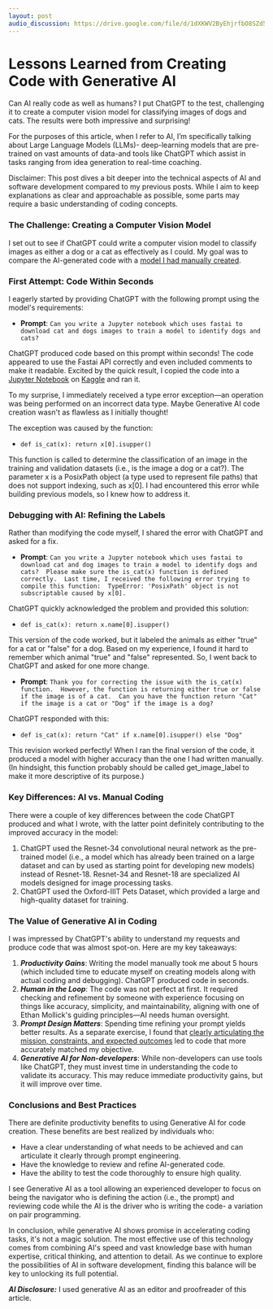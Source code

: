 ```yaml
---
layout: post
audio_discussion: https://drive.google.com/file/d/1dXKWV2ByEhjrfbO8SZd58W44u6OidOwC
---
```

# Lessons Learned from Creating Code with Generative AI
Can AI really code as well as humans? I put ChatGPT to the test, challenging it to create a computer vision model for classifying images of dogs and cats. The results were both impressive and surprising!

For the purposes of this article, when I refer to AI, I’m specifically talking about Large Language Models (LLMs)- deep-learning models that are pre-trained on vast amounts of data-and tools like ChatGPT which assist in tasks ranging from idea generation to real-time coaching.

Disclaimer: This post dives a bit deeper into the technical aspects of AI and software development compared to my previous posts. While I aim to keep explanations as clear and approachable as possible, some parts may require a basic understanding of coding concepts.

### The Challenge: Creating a Computer Vision Model
I set out to see if ChatGPT could write a computer vision model to classify images as either a dog or a cat as effectively as I could. My goal was to compare the AI-generated code with a [model I had manually created](https://github.com/dphummel/AI/blob/main/computer-vision-is-it-a-dog.ipynb).

### First Attempt:  Code Within Seconds
I eagerly started by providing ChatGPT with the following prompt using the model's requirements:

- **Prompt**: `Can you write a Jupyter notebook which uses fastai to download cat and dogs images to train a model to identify dogs and cats?`

ChatGPT produced code based on this prompt within seconds! The code appeared to use the Fastai API correctly and even included comments to make it readable. Excited by the quick result, I copied the code into a [Jupyter Notebook](https://github.com/dphummel/AI/blob/main/computer-vision-is-it-a-dog-chatgpt.ipynb) on [Kaggle](https://kaggle.com) and ran it.

To my surprise, I immediately received a type error exception—an operation was being performed on an incorrect data type. Maybe Generative AI code creation wasn't as flawless as I initially thought!

The exception was caused by the function:
- `def is_cat(x): return x[0].isupper()`

This function is called to determine the classification of an image in the training and validation datasets (i.e., is the image a dog or a cat?). The parameter x is a PosixPath object (a type used to represent file paths) that does not support indexing, such as x[0]. I had encountered this error while building previous models, so I knew how to address it.

### Debugging with AI: Refining the Labels

Rather than modifying the code myself, I shared the error with ChatGPT and asked for a fix. 

- **Prompt**: `Can you write a Jupyter notebook which uses fastai to download cat and dog images to train a model to identify dogs and cats?  Please make sure the is_cat(x) function is defined correctly.  Last time, I received the following error trying to compile this function:  TypeError: 'PosixPath' object is not subscriptable caused by x[0].`

ChatGPT quickly acknowledged the problem and provided this solution:
- `def is_cat(x): return x.name[0].isupper()`

This version of the code worked, but it labeled the animals as either "true" for a cat or "false" for a dog. Based on my experience, I found it hard to remember which animal "true" and "false" represented. So, I went back to ChatGPT and asked for one more change.

- **Prompt**: `Thank you for correcting the issue with the is_cat(x) function.  However, the function is returning either true or false if the image is of a cat.  Can you have the function return "Cat" if the image is a cat or "Dog" if the image is a dog?`

ChatGPT responded with this:
- `def is_cat(x): return "Cat" if x.name[0].isupper() else "Dog"`

This revision worked perfectly! When I ran the final version of the code, it produced a model with higher accuracy than the one I had written manually. (In hindsight, this function probably should be called get_image_label to make it more descriptive of its purpose.)

### Key Differences: AI vs. Manual Coding
There were a couple of key differences between the code ChatGPT produced and what I wrote, with the latter point definitely contributing to the improved accuracy in the model:

1. ChatGPT used the Resnet-34 convolutional neural network as the pre-trained model (i.e., a model which has already been trained on a large dataset and can by used as starting point for developing new models) instead of Resnet-18. Resnet-34 and Resnet-18 are specialized AI models designed for image processing tasks.
2. ChatGPT used the Oxford-IIIT Pets Dataset, which provided a large and high-quality dataset for training.

### The Value of Generative AI in Coding
I was impressed by ChatGPT's ability to understand my requests and produce code that was almost spot-on. Here are my key takeaways:

1. ***Productivity Gains***: Writing the model manually took me about 5 hours (which included time to educate myself on creating models along with actual coding and debugging). ChatGPT produced code in seconds.
2. ***Human in the Loop***: The code was not perfect at first. It required checking and refinement by someone with experience focusing on things like accuracy, simplicity, and maintainability, aligning with one of Ethan Mollick's guiding principles—AI needs human oversight.
3. ***Prompt Design Matters***: Spending time refining your prompt yields better results. As a separate exercise, I found that [clearly articulating the mission, constraints, and expected outcomes](https://github.com/dphummel/Prompts/blob/main/Dog-or-Cat-Model-Prompt.md) led to code that more accurately matched my objective.
4. ***Generative AI for Non-developers***: While non-developers can use tools like ChatGPT, they must invest time in understanding the code to validate its accuracy. This may reduce immediate productivity gains, but it will improve over time.

### Conclusions and Best Practices
There are definite productivity benefits to using Generative AI for code creation. These benefits are best realized by individuals who:

- Have a clear understanding of what needs to be achieved and can articulate it clearly through prompt engineering.
- Have the knowledge to review and refine AI-generated code.
- Have the ability to test the code thoroughly to ensure high quality.

I see Generative AI as a tool allowing an experienced developer to focus on being the navigator who is defining the action (i.e., the prompt) and reviewing code while the AI is the driver who is writing the code- a variation on pair programming.

In conclusion, while generative AI shows promise in accelerating coding tasks, it's not a magic solution. The most effective use of this technology comes from combining AI's speed and vast knowledge base with human expertise, critical thinking, and attention to detail. As we continue to explore the possibilities of AI in software development, finding this balance will be key to unlocking its full potential.

***AI Disclosure:***  I used generative AI as an editor and proofreader of this article.
